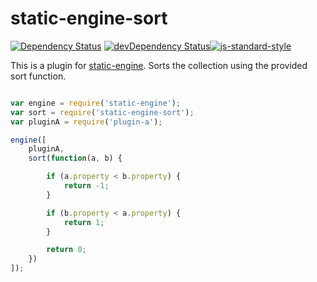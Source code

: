# static-engine-sort

[![Dependency Status](https://david-dm.org/erickmerchant/static-engine-sort.svg?style=flat-square)](https://david-dm.org/erickmerchant/static-engine-sort) [![devDependency Status](https://david-dm.org/erickmerchant/static-engine-sort/dev-status.svg?style=flat-square)](https://david-dm.org/erickmerchant/static-engine-sort#info=devDependencies)[![js-standard-style](https://img.shields.io/badge/code%20style-standard-brightgreen.svg?style=flat)](https://github.com/feross/standard)

This is a plugin for [static-engine](https://github.com/erickmerchant/static-engine). Sorts the collection using the provided sort function.

```javascript

var engine = require('static-engine');
var sort = require('static-engine-sort');
var pluginA = require('plugin-a');

engine([
    pluginA,
    sort(function(a, b) {

        if (a.property < b.property) {
            return -1;
        }

        if (b.property < a.property) {
            return 1;
        }

        return 0;
    })
]);

```
